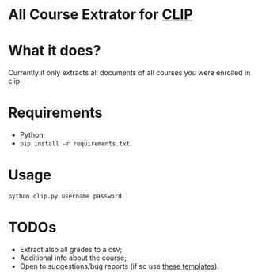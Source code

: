 # All Course Extrator for [CLIP](https://clip.unl.pt)
 
# What it does?

Currently it only extracts all documents of all courses you were enrolled in clip

# Requirements

* Python;
* `pip install -r requirements.txt`.

# Usage
```
python clip.py username password
```

# TODOs

*   Extract also all grades to a csv;
*   Additional info about the course;
*   Open to suggestions/bug reports (if so use [these templates](ISSUE_TEMPLATE)).
